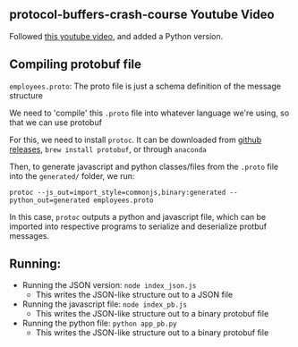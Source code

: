 ## protocol-buffers-crash-course Youtube Video

Followed [this youtube video](https://www.youtube.com/watch?v=46O73On0gyI), and added a Python version.

## Compiling protobuf file
`employees.proto`: The proto file is just a schema definition of the message structure

We need to 'compile' this `.proto` file into whatever language we're using, so that we can use protobuf

For this, we need to install `protoc`. It can be downloaded from [github releases](https://github.com/protocolbuffers/protobuf/releases), `brew install protobuf`, or through `anaconda`

Then, to generate javascript and python classes/files from the `.proto` file into the `generated/` folder, we run:

```
protoc --js_out=import_style=commonjs,binary:generated --python_out=generated employees.proto
```
In this case, `protoc` outputs a python and javascript file, which can be imported into respective programs to serialize and deserialize protbuf messages. 

## Running:
- Running the JSON version: `node index_json.js`
    - This writes the JSON-like structure out to a JSON file
- Running the javascript file: `node index_pb.js`
    - This writes the JSON-like structure out to a binary protobuf file
- Running the python file: `python app_pb.py`
    - This writes the JSON-like structure out to a binary protobuf file
